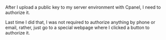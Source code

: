 After I upload a public key to my server environment with Cpanel, I need to authorize it.

Last time I did that, I was not required to authorize anything by phone or email, rather, just go to a special webpage where I clicked a button to authorize it.
